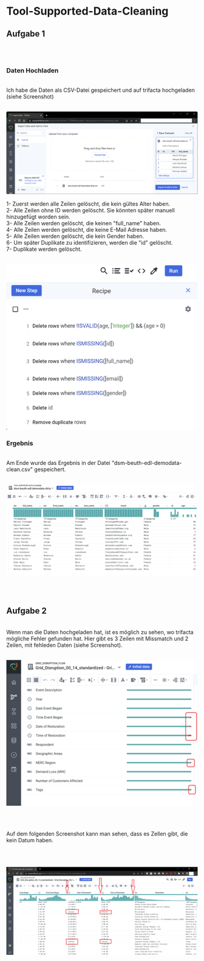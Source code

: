 # Tool-Supported-Data-Cleaning

## Aufgabe 1
<br><br>

### Daten Hochladen
<br>
Ich habe die Daten als CSV-Datei gespeichert und auf trifacta hochgeladen (siehe Screenshot)
<br><br>

![Initial Data](trifacta_upload.png)


1- Zuerst werden alle Zeilen gelöscht, die kein gültes Alter haben. <br>
2- Alle Zeilen ohne ID werden gelöscht. Sie könnten später manuell hinzugefügt worden sein. <br>
3- Alle Zeilen werden gelöscht, die keinen "full_name" haben. <br>
4- Alle Zeilen werden gelöscht, die keine E-Mail Adresse haben. <br>
5- Alle Zeilen werden gelöscht, die kein Gender haben. <br>
6- Um später Duplikate zu identifizieren, werden die "id" gelöscht. <br>
7- Duplikate werden gelöscht.<br> <br>

![Recipe](Recipe.png)


### Ergebnis
<br>
Am Ende wurde das Ergebnis in der Datei "dsm-beuth-edl-demodata-clean.csv" gespeichert.
<br><br>

![Clean Data](Clean.png)

<br><br>
## Aufgabe 2

<br>
Wenn man die Daten hochgeladen hat, ist es möglich zu sehen, wo trifacta mögliche Fehler gefunden hat. Hier gibt es 3 Zeilen mit Missmatch und 2 Zeilen, mit fehleden Daten (siehe Screenshot).
<br><br>

![Grid Disruption: mögliche Fehler](Grid_Dis_Initial_Prob.png)

<br><br>

Auf dem folgenden Screenshot kann man sehen, dass es Zellen gibt, die kein Datum haben.

<br><br>

![Grid Disruption: Fehler bei dem Datum](Display_Errors.png)


